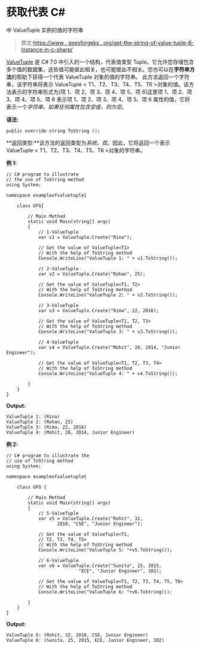 # 获取代表 C#

中 ValueTuple <t1>实例的值的字符串</t1>

> 原文:[https://www . geesforgeks . org/get-the-string-of-value-tuple-6-instance-in-c-sharp/](https://www.geeksforgeeks.org/getting-the-string-that-represent-the-value-of-valuetuple-6-instance-in-c-sharp/)

[ValueTuple](https://www.geeksforgeeks.org/valuetuple-in-c-sharp/) 是 C# 7.0 中引入的一个结构，代表值类型 Tuple。它允许您存储包含多个值的数据集，这些值可能彼此相关，也可能彼此不相关。您也可以在**字符串方法**的帮助下获得一个代表 ValueTuple 对象的值的字符串。
此方法返回一个字符串，该字符串将表示 ValueTuple < T1、T2、T3、T4、T5、T6 >对象的值。该方法表示的字符串形式为(项 1、项 2、项 3、项 4、项 5、项 6)这里项 1、项 2、项 3、项 4、项 5、项 6 表示项 1、项 2、项 3、项 4、项 5、项 6 属性的值，它将表示一个*字符串。如果任何属性包含空值，则为空*。

**语法:**

```
public override string ToString ();
```

**返回类型:**该方法的返回类型为*系统。弦*。因此，它将返回一个表示 ValueTuple < T1、T2、T3、T4、T5、T6 >对象的字符串。

**例 1:**

```
// C# program to illustrate 
// the use of ToString method
using System;

namespace exampleofvaluetuple{

    class GFG{

        // Main Method
        static void Main(string[] args)
        {
            // 1-ValueTuple
            var v1 = ValueTuple.Create("Rina");

            // Get the value of ValueTuple<T1>
            // With the help of ToString method
            Console.WriteLine("ValueTuple 1: " + v1.ToString());

            // 2-ValueTuple
            var v2 = ValueTuple.Create("Rohan", 25);

            // Get the value of ValueTuple<T1, T2>
            // With the help of ToString method
            Console.WriteLine("ValueTuple 2: " + v2.ToString());

            // 3-ValueTuple
            var v3 = ValueTuple.Create("Rima", 22, 2016);

            // Get the value of ValueTuple<T1, T2, T3>
            // With the help of ToString method
            Console.WriteLine("ValueTuple 3: " + v3.ToString());

            // 4-ValueTuple
            var v4 = ValueTuple.Create("Mohit", 28, 2014, "Junior Engineer");

            // Get the value of ValueTuple<T1, T2, T3, T4>
            // With the help of ToString method
            Console.WriteLine("ValueTuple 4: " + v4.ToString());

        }
    }
}
```

**Output:**

```
ValueTuple 1: (Rina)
ValueTuple 2: (Rohan, 25)
ValueTuple 3: (Rima, 22, 2016)
ValueTuple 4: (Mohit, 28, 2014, Junior Engineer)

```

**例 2:**

```
// C# program to illustrate the 
// use of ToString method
using System;

namespace exampleofvaluetuple{

    class GFG {

        // Main Method
        static void Main(string[] args)
        {
            // 5-ValueTuple
            var v5 = ValueTuple.Create("Rohit", 32, 
                   2010, "CSE", "Junior Engineer");

            // Get the value of ValueTuple<T1,
            // T2, T3, T4, T5>
            // With the help of ToString method
            Console.WriteLine("ValueTuple 5: "+v5.ToString());

            // 6-ValueTuple
            var v6 = ValueTuple.Create("Sunita", 25, 2015,
                           "ECE", "Junior Engineer", 102);

            // Get the value of ValueTuple<T1, T2, T3, T4, T5, T6>
            // With the help of ToString method
            Console.WriteLine("ValueTuple 6: "+v6.ToString());

        }
    }
}
```

**Output:**

```
ValueTuple 5: (Rohit, 32, 2010, CSE, Junior Engineer)
ValueTuple 6: (Sunita, 25, 2015, ECE, Junior Engineer, 102)

```